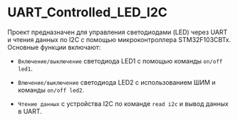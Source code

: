 # UART_Controlled_LED_I2C

Проект предназначен для управления светодиодами (LED) через UART и чтения данных по I2C с помощью микроконтроллера STM32F103CBTx. Основные функции включают:

-  ```Включение/выключение``` светодиода LED1 с помощью команды ```on/off led1```.
  
- ```Влючение/выключение``` светодиода LED2 с использованием ШИМ и команды ```on/off led2```.
  
-  ```Чтение данных``` с устройства I2C по команде ```read i2c``` и вывод данных в UART.

